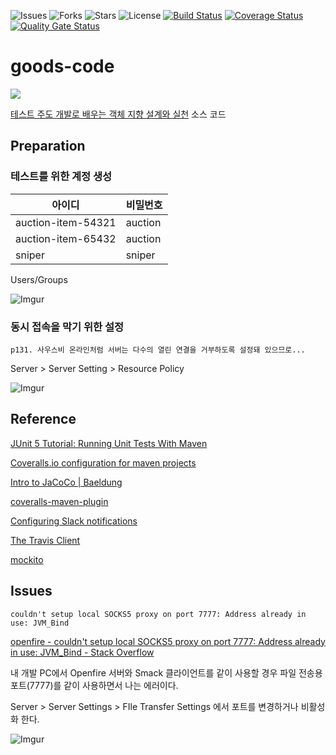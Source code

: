 ![Issues](https://img.shields.io/github/issues/antop-dev/goos-code.svg)
![Forks](https://img.shields.io/github/forks/antop-dev/goos-code.svg)
![Stars](https://img.shields.io/github/stars/antop-dev/goos-code.svg)
![License](https://img.shields.io/github/license/antop-dev/goos-code.svg)
[![Build Status](https://travis-ci.com/antop-dev/goos-code.svg?branch=master)](https://travis-ci.com/antop-dev/goos-code)
[![Coverage Status](https://coveralls.io/repos/github/antop-dev/goos-code/badge.svg?branch=master)](https://coveralls.io/github/antop-dev/goos-code?branch=master)
[![Quality Gate Status](https://sonarcloud.io/api/project_badges/measure?project=antop-dev_goos-code&metric=alert_status)](https://sonarcloud.io/dashboard?id=antop-dev_goos-code)

# goods-code

![](http://www.insightbook.co.kr/wp-content/uploads/2013/06/thumbnail-234x300.jpg)

[테스트 주도 개발로 배우는 객체 지향 설계와 실천](http://www.insightbook.co.kr/book/programming-insight/%ED%85%8C%EC%8A%A4%ED%8A%B8-%EC%A3%BC%EB%8F%84-%EA%B0%9C%EB%B0%9C%EB%A1%9C-%EB%B0%B0%EC%9A%B0%EB%8A%94-%EA%B0%9D%EC%B2%B4-%EC%A7%80%ED%96%A5-%EC%84%A4%EA%B3%84%EC%99%80-%EC%8B%A4%EC%B2%9C) 소스 코드

## Preparation

### 테스트를 위한 계정 생성

아이디|비밀번호
------|--------
auction-item-54321|auction
auction-item-65432|auction
sniper|sniper

Users/Groups

![Imgur](https://i.imgur.com/cyOmaI8.png)

### 동시 접속을 막기 위한 설정

```
p131. 사우스비 온라인처럼 서버는 다수의 열린 연결을 거부하도록 설정돼 있으므로...
```

Server &gt; Server Setting &gt; Resource Policy

![Imgur](https://i.imgur.com/AGS3Wsf.png)

## Reference

[JUnit 5 Tutorial: Running Unit Tests With Maven](https://www.petrikainulainen.net/programming/testing/junit-5-tutorial-running-unit-tests-with-maven/)

[Coveralls.io configuration for maven projects](https://github.com/asciidoctor/asciidoctor/wiki/Coveralls.io-configuration-for-maven-projects)

[Intro to JaCoCo | Baeldung](https://www.baeldung.com/jacoco)

[coveralls-maven-plugin](https://github.com/trautonen/coveralls-maven-plugin)

[Configuring Slack notifications](https://docs.travis-ci.com/user/notifications/#configuring-slack-notifications)

[The Travis Client](https://github.com/travis-ci/travis.rb)

[mockito](https://github.com/mockito/mockito)

## Issues

```
couldn't setup local SOCKS5 proxy on port 7777: Address already in use: JVM_Bind
```

[openfire - couldn't setup local SOCKS5 proxy on port 7777: Address already in use: JVM_Bind - Stack Overflow](https://stackoverflow.com/questions/10517518/couldnt-setup-local-socks5-proxy-on-port-7777-address-already-in-use-jvm-bind)

내 개발 PC에서 Openfire 서버와 Smack 클라이언트를 같이 사용할 경우 파일 전송용 포트(7777)를 같이 사용하면서 나는 에러이다.

Server &gt; Server Settings &gt; FIle Transfer Settings 에서 포트를 변경하거나 비활성화 한다.

![Imgur](https://i.imgur.com/6vNpAb8.png)
